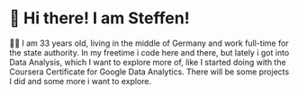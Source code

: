 # 👋 Hi there! I am Steffen!

🙋‍♂️ I am 33 years old,  living in the middle of Germany and work full-time for the state authority. In my freetime i code here and there, but lately i got into Data Analysis, which I want to explore more of, like I started doing with the Coursera Certificate for Google Data Analytics. 
There will be some projects I did and some more i want to explore. 
